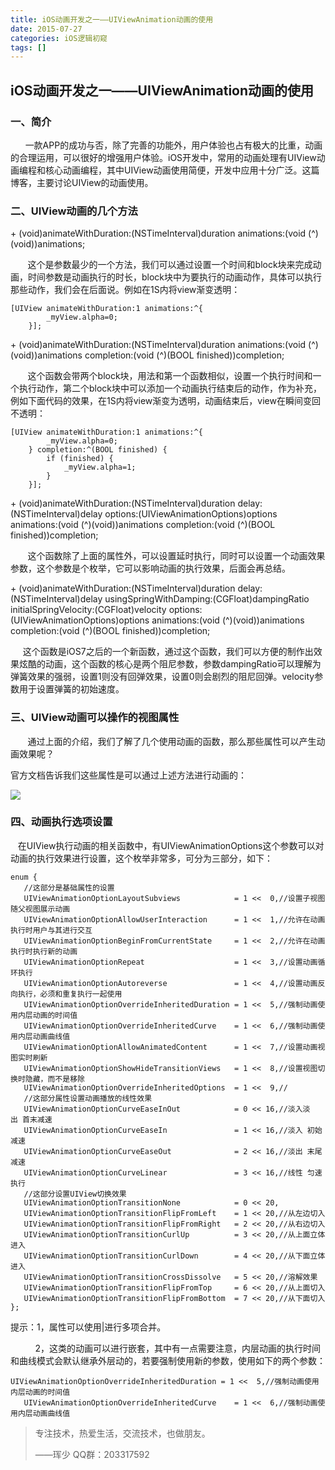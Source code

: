 ```yaml
---
title: iOS动画开发之一——UIViewAnimation动画的使用
date: 2015-07-27
categories: iOS逻辑初窥
tags: []
---
```

## iOS动画开发之一——UIViewAnimation动画的使用

### 一、简介

      一款APP的成功与否，除了完善的功能外，用户体验也占有极大的比重，动画的合理运用，可以很好的增强用户体验。iOS开发中，常用的动画处理有UIView动画编程和核心动画编程，其中UIView动画使用简便，开发中应用十分广泛。这篇博客，主要讨论UIView的动画使用。

### 二、UIView动画的几个方法

\+ (void)animateWithDuration:(NSTimeInterval)duration animations:(void (^)(void))animations;

       这个是参数最少的一个方法，我们可以通过设置一个时间和block块来完成动画，时间参数是动画执行的时长，block块中为要执行的动画动作，具体可以执行那些动作，我们会在后面说。例如在1S内将view渐变透明：

```
[UIView animateWithDuration:1 animations:^{
        _myView.alpha=0;
    }];
```

\+ (void)animateWithDuration:(NSTimeInterval)duration animations:(void (^)(void))animations completion:(void (^)(BOOL finished))completion;

       这个函数会带两个block块，用法和第一个函数相似，设置一个执行时间和一个执行动作，第二个block块中可以添加一个动画执行结束后的动作，作为补充，例如下面代码的效果，在1S内将view渐变为透明，动画结束后，view在瞬间变回不透明：

```
[UIView animateWithDuration:1 animations:^{
        _myView.alpha=0;
    } completion:^(BOOL finished) {
        if (finished) {
            _myView.alpha=1;
        }
    }];
```

\+ (void)animateWithDuration:(NSTimeInterval)duration delay:(NSTimeInterval)delay options:(UIViewAnimationOptions)options animations:(void (^)(void))animations completion:(void (^)(BOOL finished))completion;

       这个函数除了上面的属性外，可以设置延时执行，同时可以设置一个动画效果参数，这个参数是个枚举，它可以影响动画的执行效果，后面会再总结。

\+ (void)animateWithDuration:(NSTimeInterval)duration delay:(NSTimeInterval)delay usingSpringWithDamping:(CGFloat)dampingRatio initialSpringVelocity:(CGFloat)velocity options:(UIViewAnimationOptions)options animations:(void (^)(void))animations completion:(void (^)(BOOL finished))completion;

     这个函数是iOS7之后的一个新函数，通过这个函数，我们可以方便的制作出效果炫酷的动画，这个函数的核心是两个阻尼参数，参数dampingRatio可以理解为弹簧效果的强弱，设置1则没有回弹效果，设置0则会剧烈的阻尼回弹。velocity参数用于设置弹簧的初始速度。

### 三、UIView动画可以操作的视图属性

       通过上面的介绍，我们了解了几个使用动画的函数，那么那些属性可以产生动画效果呢？

官方文档告诉我们这些属性是可以通过上述方法进行动画的：

![](http://static.oschina.net/uploads/space/2015/0727/220518_Bkqg_2340880.png)

### 四、动画执行选项设置

   在UIView执行动画的相关函数中，有UIViewAnimationOptions这个参数可以对动画的执行效果进行设置，这个枚举非常多，可分为三部分，如下：

```
enum {
   //这部分是基础属性的设置
   UIViewAnimationOptionLayoutSubviews            = 1 <<  0,//设置子视图随父视图展示动画
   UIViewAnimationOptionAllowUserInteraction      = 1 <<  1,//允许在动画执行时用户与其进行交互
   UIViewAnimationOptionBeginFromCurrentState     = 1 <<  2,//允许在动画执行时执行新的动画
   UIViewAnimationOptionRepeat                    = 1 <<  3,//设置动画循环执行
   UIViewAnimationOptionAutoreverse               = 1 <<  4,//设置动画反向执行，必须和重复执行一起使用
   UIViewAnimationOptionOverrideInheritedDuration = 1 <<  5,//强制动画使用内层动画的时间值
   UIViewAnimationOptionOverrideInheritedCurve    = 1 <<  6,//强制动画使用内层动画曲线值
   UIViewAnimationOptionAllowAnimatedContent      = 1 <<  7,//设置动画视图实时刷新
   UIViewAnimationOptionShowHideTransitionViews   = 1 <<  8,//设置视图切换时隐藏，而不是移除
   UIViewAnimationOptionOverrideInheritedOptions  = 1 <<  9,//
   //这部分属性设置动画播放的线性效果
   UIViewAnimationOptionCurveEaseInOut            = 0 << 16,//淡入淡出 首末减速
   UIViewAnimationOptionCurveEaseIn               = 1 << 16,//淡入 初始减速
   UIViewAnimationOptionCurveEaseOut              = 2 << 16,//淡出 末尾减速
   UIViewAnimationOptionCurveLinear               = 3 << 16,//线性 匀速执行   
   //这部分设置UIView切换效果
   UIViewAnimationOptionTransitionNone            = 0 << 20,
   UIViewAnimationOptionTransitionFlipFromLeft    = 1 << 20,//从左边切入
   UIViewAnimationOptionTransitionFlipFromRight   = 2 << 20,//从右边切入
   UIViewAnimationOptionTransitionCurlUp          = 3 << 20,//从上面立体进入
   UIViewAnimationOptionTransitionCurlDown        = 4 << 20,//从下面立体进入
   UIViewAnimationOptionTransitionCrossDissolve   = 5 << 20,//溶解效果
   UIViewAnimationOptionTransitionFlipFromTop     = 6 << 20,//从上面切入
   UIViewAnimationOptionTransitionFlipFromBottom  = 7 << 20,//从下面切入
};
```

提示：1，属性可以使用|进行多项合并。

          2，这类的动画可以进行嵌套，其中有一点需要注意，内层动画的执行时间和曲线模式会默认继承外层动的，若要强制使用新的参数，使用如下的两个参数：

```
UIViewAnimationOptionOverrideInheritedDuration = 1 <<  5,//强制动画使用内层动画的时间值
   UIViewAnimationOptionOverrideInheritedCurve    = 1 <<  6,//强制动画使用内层动画曲线值
```

> 专注技术，热爱生活，交流技术，也做朋友。
> 
> ——珲少 QQ群：203317592
